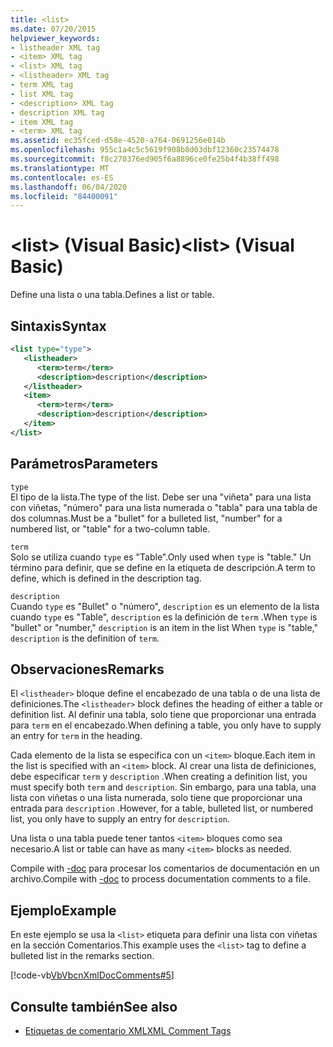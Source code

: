 ```yaml
---
title: <list>
ms.date: 07/20/2015
helpviewer_keywords:
- listheader XML tag
- <item> XML tag
- <list> XML tag
- <listheader> XML tag
- term XML tag
- list XML tag
- <description> XML tag
- description XML tag
- item XML tag
- <term> XML tag
ms.assetid: ec35fced-d58e-4520-a764-0691256e014b
ms.openlocfilehash: 955c1a4c5c5619f908b8d03dbf12360c23574478
ms.sourcegitcommit: f8c270376ed905f6a8896ce0fe25b4f4b38ff498
ms.translationtype: MT
ms.contentlocale: es-ES
ms.lasthandoff: 06/04/2020
ms.locfileid: "84400091"
---
```

# <a name="list-visual-basic"></a><span data-ttu-id="ddc27-101">\<list> (Visual Basic)</span><span class="sxs-lookup"><span data-stu-id="ddc27-101">\<list> (Visual Basic)</span></span>
<span data-ttu-id="ddc27-102">Define una lista o una tabla.</span><span class="sxs-lookup"><span data-stu-id="ddc27-102">Defines a list or table.</span></span>  
  
## <a name="syntax"></a><span data-ttu-id="ddc27-103">Sintaxis</span><span class="sxs-lookup"><span data-stu-id="ddc27-103">Syntax</span></span>  
  
```xml  
<list type="type">  
   <listheader>  
      <term>term</term>  
      <description>description</description>  
   </listheader>  
   <item>  
      <term>term</term>  
      <description>description</description>  
   </item>  
</list>  
```  
  
## <a name="parameters"></a><span data-ttu-id="ddc27-104">Parámetros</span><span class="sxs-lookup"><span data-stu-id="ddc27-104">Parameters</span></span>  
 `type`  
 <span data-ttu-id="ddc27-105">El tipo de la lista.</span><span class="sxs-lookup"><span data-stu-id="ddc27-105">The type of the list.</span></span> <span data-ttu-id="ddc27-106">Debe ser una "viñeta" para una lista con viñetas, "número" para una lista numerada o "tabla" para una tabla de dos columnas.</span><span class="sxs-lookup"><span data-stu-id="ddc27-106">Must be a "bullet" for a bulleted list, "number" for a numbered list, or "table" for a two-column table.</span></span>  
  
 `term`  
 <span data-ttu-id="ddc27-107">Solo se utiliza cuando `type` es "Table".</span><span class="sxs-lookup"><span data-stu-id="ddc27-107">Only used when `type` is "table."</span></span> <span data-ttu-id="ddc27-108">Un término para definir, que se define en la etiqueta de descripción.</span><span class="sxs-lookup"><span data-stu-id="ddc27-108">A term to define, which is defined in the description tag.</span></span>  
  
 `description`  
 <span data-ttu-id="ddc27-109">Cuando `type` es "Bullet" o "número", `description` es un elemento de la lista cuando `type` es "Table", `description` es la definición de `term` .</span><span class="sxs-lookup"><span data-stu-id="ddc27-109">When `type` is "bullet" or "number," `description` is an item in the list When `type` is "table," `description` is the definition of `term`.</span></span>  
  
## <a name="remarks"></a><span data-ttu-id="ddc27-110">Observaciones</span><span class="sxs-lookup"><span data-stu-id="ddc27-110">Remarks</span></span>  
 <span data-ttu-id="ddc27-111">El `<listheader>` bloque define el encabezado de una tabla o de una lista de definiciones.</span><span class="sxs-lookup"><span data-stu-id="ddc27-111">The `<listheader>` block defines the heading of either a table or definition list.</span></span> <span data-ttu-id="ddc27-112">Al definir una tabla, solo tiene que proporcionar una entrada para `term` en el encabezado.</span><span class="sxs-lookup"><span data-stu-id="ddc27-112">When defining a table, you only have to supply an entry for `term` in the heading.</span></span>  
  
 <span data-ttu-id="ddc27-113">Cada elemento de la lista se especifica con un `<item>` bloque.</span><span class="sxs-lookup"><span data-stu-id="ddc27-113">Each item in the list is specified with an `<item>` block.</span></span> <span data-ttu-id="ddc27-114">Al crear una lista de definiciones, debe especificar `term` y `description` .</span><span class="sxs-lookup"><span data-stu-id="ddc27-114">When creating a definition list, you must specify both `term` and `description`.</span></span> <span data-ttu-id="ddc27-115">Sin embargo, para una tabla, una lista con viñetas o una lista numerada, solo tiene que proporcionar una entrada para `description` .</span><span class="sxs-lookup"><span data-stu-id="ddc27-115">However, for a table, bulleted list, or numbered list, you only have to supply an entry for `description`.</span></span>  
  
 <span data-ttu-id="ddc27-116">Una lista o una tabla puede tener tantos `<item>` bloques como sea necesario.</span><span class="sxs-lookup"><span data-stu-id="ddc27-116">A list or table can have as many `<item>` blocks as needed.</span></span>  
  
 <span data-ttu-id="ddc27-117">Compile with [-doc](../../reference/command-line-compiler/doc.md) para procesar los comentarios de documentación en un archivo.</span><span class="sxs-lookup"><span data-stu-id="ddc27-117">Compile with [-doc](../../reference/command-line-compiler/doc.md) to process documentation comments to a file.</span></span>  
  
## <a name="example"></a><span data-ttu-id="ddc27-118">Ejemplo</span><span class="sxs-lookup"><span data-stu-id="ddc27-118">Example</span></span>  
 <span data-ttu-id="ddc27-119">En este ejemplo se usa la `<list>` etiqueta para definir una lista con viñetas en la sección Comentarios.</span><span class="sxs-lookup"><span data-stu-id="ddc27-119">This example uses the `<list>` tag to define a bulleted list in the remarks section.</span></span>  
  
 [!code-vb[VbVbcnXmlDocComments#5](~/samples/snippets/visualbasic/VS_Snippets_VBCSharp/VbVbcnXmlDocComments/VB/Class1.vb#5)]  
  
## <a name="see-also"></a><span data-ttu-id="ddc27-120">Consulte también</span><span class="sxs-lookup"><span data-stu-id="ddc27-120">See also</span></span>

- [<span data-ttu-id="ddc27-121">Etiquetas de comentario XML</span><span class="sxs-lookup"><span data-stu-id="ddc27-121">XML Comment Tags</span></span>](index.md)
